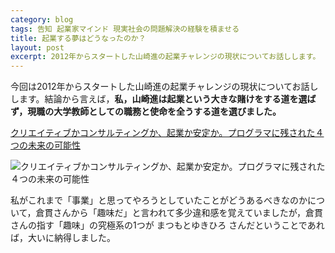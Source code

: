 ```yaml
---
category: blog
tags: 告知 起業家マインド 現実社会の問題解決の経験を積ませる
title: 起業する夢はどうなったのか？
layout: post
excerpt: 2012年からスタートした山崎進の起業チャレンジの現状についてお話しします。
---
```

今回は2012年からスタートした山崎進の起業チャレンジの現状についてお話しします。結論から言えば，**私，山崎進は起業という大きな賭けをする道を選ばず，現職の大学教師としての職務と使命を全うする道を選びました。**



[クリエイティブかコンサルティングか、起業か安定か。プログラマに残された４つの未来の可能性](http://kuranuki.sonicgarden.jp/2015/03/future.html)

![クリエイティブかコンサルティングか、起業か安定か。プログラマに残された４つの未来の可能性](http://kuranuki.sonicgarden.jp/wp-content/uploads/2015/03/future_.png "クリエイティブかコンサルティングか、起業か安定か。プログラマに残された４つの未来の可能性")

私がこれまで「事業」と思ってやろうとしていたことがどうあるべきなのかについて，倉貫さんから「趣味だ」と言われて多少違和感を覚えていましたが，倉貫さんの指す「趣味」の究極系の1つが まつもとゆきひろ さんだということであれば，大いに納得しました。
